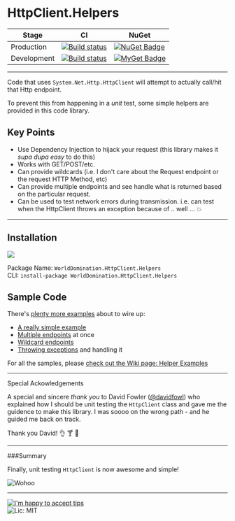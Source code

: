 # HttpClient.Helpers

| Stage       | CI | NuGet |
|-------------|----|-------|
| Production  | [![Build status](https://ci.appveyor.com/api/projects/status/siwilxb8t3enyus2/branch/master?svg=true)](https://ci.appveyor.com/project/PureKrome/httpclient-helpers) |  [![NuGet Badge](https://buildstats.info/nuget/WorldDomination.HttpClient.Helpers)](https://www.nuget.org/packages/WorldDomination.HttpClient.Helpers/) |
| Development | [![Build status](https://ci.appveyor.com/api/projects/status/siwilxb8t3enyus2/branch/dev?svg=true)](https://ci.appveyor.com/project/PureKrome/httpclient-helpers) | [![MyGet Badge](https://buildstats.info/myget/pk-development/WorldDomination.HttpClient.Helpers)](https://www.myget.org/feed/pk-development/package/nuget/WorldDomination.HttpClient.Helpers) |

---

Code that uses `System.Net.Http.HttpClient` will attempt to actually call/hit that Http endpoint.

To prevent this from happening in a *unit* test, some simple helpers are provided in this code library.

## Key Points
- Use Dependency Injection to hijack your request (this library makes it _supa dupa easy_ to do this)
- Works with GET/POST/etc.
- Can provide wildcards (i.e. I don't care about the Request endpoint or the request HTTP Method, etc)
- Can provide multiple endpoints and see handle what is returned based on the particular request.
- Can be used to test network errors during transmission. i.e. can test when the HttpClient throws an exception because of .. well ... :boom:
-----

## Installation

[![](http://i.imgur.com/oLtAwq9.png)](https://www.nuget.org/packages/WorldDomination.HttpClient.Helpers/)

Package Name: `WorldDomination.HttpClient.Helpers`  
CLI: `install-package WorldDomination.HttpClient.Helpers`  


## Sample Code

There's [plenty more examples](https://github.com/PureKrome/HttpClient.Helpers/wiki) about to wire up:
- [A really simple example](https://github.com/PureKrome/HttpClient.Helpers/wiki/A-single-endpoint)
- [Multiple endpoints](https://github.com/PureKrome/HttpClient.Helpers/wiki/Multiple-endpoints) at once
- [Wildcard endpoints](https://github.com/PureKrome/HttpClient.Helpers/wiki/Wildcard-endpoints)
- [Throwing exceptions](https://github.com/PureKrome/HttpClient.Helpers/wiki/Faking-an-Exception) and handling it

For all the samples, please [check out the Wiki page: Helper Examples](https://github.com/PureKrome/HttpClient.Helpers/wiki)

-----

Special Ackowledgements

A special and sincere *thank you* to David Fowler ([@davidfowl](http://www.twitter.com/davidfowl)) who explained how I should be unit testing the `HttpClient` class and gave me the guidence to make this library. I was soooo on the wrong path - and he guided me back on track.

Thank you David! :ok_hand: :cocktail: :space_invader:

-----

###Summary

Finally, unit testing `HttpClient` is now awesome and simple!

![Wohoo](https://31.media.tumblr.com/43e63461d1e3f22a49b18dbf15227a1d/tumblr_inline_n3t10oQfIh1solpjm.gif)

---
[![I'm happy to accept tips](http://img.shields.io/gittip/purekrome.svg?style=flat-square)](https://gratipay.com/PureKrome/)  
![Lic: MIT](http://img.shields.io/badge/License-MIT-blue.svg?style=flat-square)
